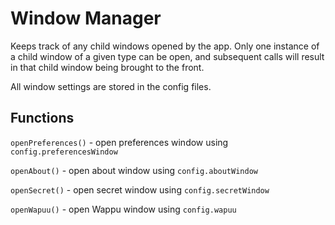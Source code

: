 Window Manager
==========

Keeps track of any child windows opened by the app. Only one instance of a child window of a given type can be open, and
subsequent calls will result in that child window being brought to the front.

All window settings are stored in the config files.

## Functions

`openPreferences()` - open preferences window using `config.preferencesWindow`

`openAbout()` - open about window using `config.aboutWindow`

`openSecret()` - open secret window using `config.secretWindow`

`openWapuu()` - open Wappu window using `config.wapuu`
